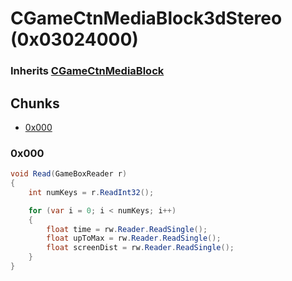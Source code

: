 ﻿# CGameCtnMediaBlock3dStereo (0x03024000)

### Inherits [CGameCtnMediaBlock](CGameCtnMediaBlock.md)

## Chunks

- [0x000](#0x000)

### 0x000

```cs
void Read(GameBoxReader r)
{
    int numKeys = r.ReadInt32();

    for (var i = 0; i < numKeys; i++)
    {
        float time = rw.Reader.ReadSingle();
        float upToMax = rw.Reader.ReadSingle();
        float screenDist = rw.Reader.ReadSingle();
    }
}
```